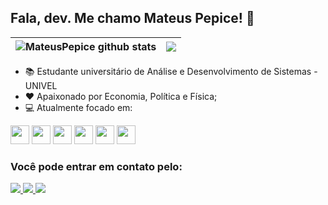 ## Fala, dev. Me chamo Mateus Pepice! 👋

| <img align="center" src="https://github-readme-stats.vercel.app/api?username=MateusPepice&show_icons=true&include_all_commits=true&theme=buefy&hide_border=true" alt="MateusPepice github stats" /> | <img align="center" src="https://github-readme-stats.vercel.app/api/top-langs/?username=MateusPepice&layout=compact&theme=buefy&hide_border=true" /> |
| ------------- | ------------- |

- 📚 Estudante universitário de Análise e Desenvolvimento de Sistemas - UNIVEL
- ❤ Apaixonado por Economia, Política e Física;
- 💻 Atualmente focado em:


<div display="inline">
  <img width= "30" height="30" src="https://cdn.jsdelivr.net/gh/devicons/devicon/icons/java/java-original.svg" />
  <img width= "30" height="30" src="https://cdn.jsdelivr.net/gh/devicons/devicon/icons/mysql/mysql-original-wordmark.svg" />
  <img width= "30" height="30" src="https://cdn.jsdelivr.net/gh/devicons/devicon/icons/python/python-original.svg" />
  <img width= "30" height="30" src="https://cdn.jsdelivr.net/gh/devicons/devicon/icons/git/git-original-wordmark.svg" />
  <img width= "30" height="30" src="https://cdn.jsdelivr.net/gh/devicons/devicon/icons/c/c-original.svg" /> 
  <img width= "30" height="30" src="https://cdn.jsdelivr.net/gh/devicons/devicon/icons/windows8/windows8-original.svg" />
</div>


### Você pode entrar em contato pelo:

<a href="https://www.instagram.com/mateus_pepice/">
  <img src="https://img.shields.io/badge/Instagram-%23E4405F.svg?style=for-the-badge&logo=Instagram&logoColor=white" />
</a>
<a href="https://www.linkedin.com/in/mateus-pepice-dev/">
  <img src="https://img.shields.io/badge/linkedin-%230077B5.svg?style=for-the-badge&logo=linkedin&logoColor=white" />
</a>
<a href="mailto: mateuspepsi01@gmail.com">
  <img src="https://img.shields.io/badge/Gmail-D14836?style=for-the-badge&logo=gmail&logoColor=white" />
</a>
